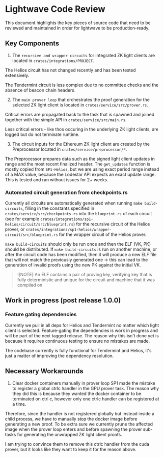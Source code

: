 # Lightwave Code Review 
This document highlights the key pieces of source code
that need to be reviewed and maintained in order for lightwave to be 
production-ready.

## Key Components
1. The `recursive and wrapper circuits` for integrated ZK light clients
are located in `crates/integrations/PROJECT`. 

The Helios circuit
has not changed recently and has been tested extensively.

The Tendermint circuit is less complex due to no committee checks and 
the absence of beacon chain headers.

2. The `main prover loop` that orchestrates the proof generation for the selected
ZK light client is located in `crates/service/src/prover.rs`.

Critical errors are propagated back to the task that is spawned and joined together with the
simple API in `crates/service/src/main.rs`. 

Less critical errors - like thos occuring in the underlying ZK light clients, are logged but 
do not terminate runtime.

3. The circuit inputs for the Ethereum ZK light client are created by the Preprocessor 
located in `crates/service/preprocessor/*`.

The Preprocessor prepares data such as the signed light client updates in range and
the most recent finalized header. The `get_updates` function is mostly copied from 
`SP1-Helios`, but we are using exact period range instead of a MAX value, because 
the Lodestar API expects an exact update range. This is tested and ran without issues for 2+ weeks.

### Automated circuit generation from checkpoints.rs
Currently all circuits are automatically generated when running `make build-circuits`, filling in the constants specified in `crates/service/src/checkpoints.rs` into the `blueprint.rs` of each circuit (see for example `crates/integrations/sp1-helios/circuit/src/blueprint.rs`) for the recursive circuit of the Helios prover, or `crates/integrations/sp1-helios/wrapper-circuit/src/blueprint.rs` for the wrapper circuit of the Helios prover.

`make build-circuits` should only be run once and then the ELF (VK, PK) should be distributed.
If `make build-circuits` is run on another machine, or after the circuit code has been modified, then it will produce a new ELF file that will not match the previously generated one -> this can lead to the generation of invalid proofs using the new PK against the initial VK.

>![NOTE]
> An ELF contains a pair of proving key, verifying key that
> is fully deterministic and unique for the circuit and machine
> that it was compiled on.

## Work in progress (post release 1.0.0)

### Feature gating dependencies
Currently we pull in all deps for Helios and Tendermint no matter which light client is selected. Feature-gating the dependencies is work in progress and will be part of the next
tagged release. The reason why this isn't done yet is because it requires continuous testing
to ensure no mistakes are made.

The codebase currently is fully functional for Tendermint and Helios, it's just a matter of
improving the dependency resolution.


## Necessary Workarounds
1. Clear docker containers manually in prover loop
SP1 made the mistake to register a global ctrlc handler in the GPU prover task.
The reason why they did this is because they wanted the docker container to be terminated on ctrl c, however only one ctrlc handler can be registered at a time.

Therefore, since the handler is not registered globally but instead inside a child process, we have to manually stop the docker image before generating a new proof. To be extra sure we currently prune the affected image when the prover loop enters and before spawning the prover sub-tasks for generating the unwrapped ZK light client proofs.

I am trying to convince them to remove this ctrlc handler from the cuda prover, but it looks like they want to keep it for the reason above.
